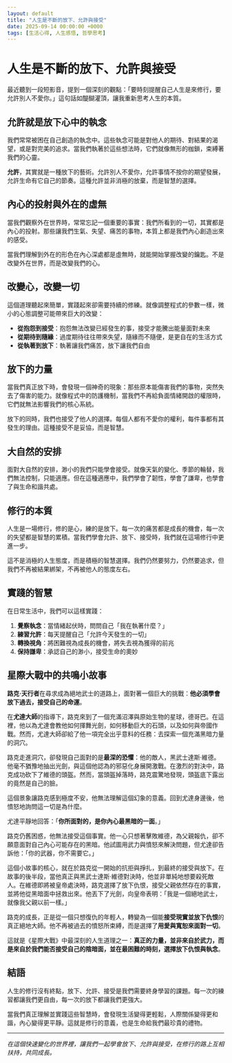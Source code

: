 ```yaml
---
layout: default
title: "人生是不斷的放下、允許與接受"
date: 2025-09-14 00:00:00 +0000
tags: [生活心得, 人生感悟, 哲學思考]
---
```


# 人生是不斷的放下、允許與接受

最近聽到一段短影音，提到一個深刻的觀點：「要時刻提醒自己人生是來修行，要允許別人不愛你。」這句話如醍醐灌頂，讓我重新思考人生的本質。

## 允許就是放下心中的執念

我們常常被困在自己創造的執念中。這些執念可能是對他人的期待、對結果的渴望，或是對完美的追求。當我們執著於這些想法時，它們就像無形的枷鎖，束縛著我們的心靈。

**允許**，其實就是一種放下的藝術。允許別人不愛你，允許事情不按你的期望發展，允許生命有它自己的節奏。這種允許並非消極的放棄，而是智慧的選擇。

## 內心的投射與外在的虛無

當我們觀察外在世界時，常常忘記一個重要的事實：我們所看到的一切，其實都是內心的投射。那些讓我們生氣、失望、痛苦的事物，本質上都是我們內心創造出來的感受。


當我們理解到外在的形色在內心深處都是虛無時，就能開始掌握改變的鑰匙。不是改變外在世界，而是改變我們的心。

## 改變心，改變一切

這個道理聽起來簡單，實踐起來卻需要持續的修練。就像調整程式的參數一樣，微小的心態調整可能帶來巨大的改變：

- **從抱怨到接受**：抱怨無法改變已經發生的事，接受才能騰出能量面對未來
- **從期待到隨緣**：過度期待往往帶來失望，隨緣而不隨便，是更自在的生活方式
- **從執著到放下**：執著讓我們痛苦，放下讓我們自由

## 放下的力量

當我們真正放下時，會發現一個神奇的現象：那些原本能傷害我們的事物，突然失去了傷害的能力。就像程式中的防護機制，當我們不再給負面情緒開啟的權限時，它們就無法影響我們的核心系統。

放下的同時，我們也接受了他人的選擇。每個人都有不愛你的權利，每件事都有其發生的理由。這種接受不是妥協，而是智慧。

## 大自然的安排

面對大自然的安排，渺小的我們只能學會接受。就像天氣的變化、季節的輪替，我們無法控制，只能適應。但在這種適應中，我們學會了韌性，學會了謙卑，也學會了與生命和諧共處。


## 修行的本質

人生是一場修行，修的是心，練的是放下。每一次的痛苦都是成長的機會，每一次的失望都是智慧的累積。當我們學會允許、放下、接受時，我們就在這場修行中更進一步。

這不是消極的人生態度，而是積極的智慧選擇。我們仍然要努力，仍然要追求，但我們不再被結果綁架，不再被他人的態度左右。

## 實踐的智慧

在日常生活中，我們可以這樣實踐：

1. **覺察執念**：當情緒起伏時，問問自己「我在執著什麼？」
2. **練習允許**：每天提醒自己「允許今天發生的一切」
3. **轉換視角**：將困難視為成長的機會，將失去視為獲得的前兆
4. **保持謙卑**：承認自己的渺小，接受生命的奧妙

## 星際大戰中的共鳴小故事

**路克·天行者**在尋求成為絕地武士的道路上，面對著一個巨大的挑戰：**他必須學會放下過去，接受自己的命運**。

在**尤達大師**的指導下，路克來到了一個充滿沼澤與原始生物的星球，德哥巴。在這裡，他以為尤達會教他如何揮舞光劍，如何移動巨大的石頭，以及如何與帝國作戰。然而，尤達大師卻給了他一項完全出乎意料的任務：去探索一個充滿黑暗力量的洞穴。

路克走進洞穴，卻發現自己面對的是**最深的恐懼**：他的敵人，黑武士達斯·維德。他毫不猶豫地抽出光劍，與這個他認為的邪惡化身展開激戰。在激烈的對決中，路克成功砍下了維德的頭盔。然而，當頭盔掉落時，路克震驚地發現，頭盔底下露出的竟然是自己的臉。

這個景象讓路克感到極度不安，他無法理解這個幻象的意義。回到尤達身邊後，他憤怒地詢問這一切是為什麼。

尤達平靜地回答：「**你所面對的，是你內心最黑暗的一面**。」

路克仍舊困惑，他無法接受這個事實。他一心只想著擊敗維德，為父親報仇，卻不願意面對自己內心可能存在的黑暗。他試圖用武力與憤怒來解決問題，但尤達卻告訴他：「你的武器，你不需要它。」

這個小故事的核心，就在於路克從一開始的抗拒與掙扎，到最終的接受與放下。在故事的後半段，當他真正與黑武士達斯·維德對決時，他並非單純地想要殺死敵人。在維德即將被皇帝處決時，路克選擇了放下仇恨，接受父親依然存在的事實，並將他從黑暗面中拯救出來。他丟下了光劍，向皇帝表明：「我是一個絕地武士，就像我父親以前一樣。」

路克的成長，正是從一個只想復仇的年輕人，轉變為一個能**接受現實並放下仇恨**的真正絕地大師。他不再被過去的憤怒所束縛，而是選擇了**用愛與寬恕來面對一切**。

這就是《星際大戰》中最深刻的人生道理之一：**真正的力量，並非來自於武力，而是來自於我們能否接受自己的陰暗面，並在最困難的時刻，選擇放下仇恨與執念**。

## 結語

人生的修行沒有終點，放下、允許、接受是我們需要終身學習的課題。每一次的練習都讓我們更自由，每一次的放下都讓我們更強大。

當我們真正理解並實踐這些智慧時，會發現生活變得更輕鬆，人際關係變得更和諧，內心變得更平靜。這就是修行的意義，也是生命給我們最珍貴的禮物。

---

*在這個快速變化的世界裡，讓我們一起學會放下、允許與接受，在修行的路上互相扶持，共同成長。*